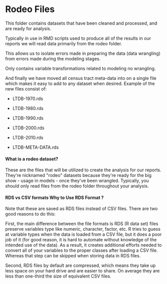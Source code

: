 # Rodeo Files

This folder contains datasets that have been cleaned and processed, and are ready for analysis. 

Typically in use in RMD scripts used to produce all of the results in our reports we will read data primarily from the rodeo folder.

This allows us to isolate errors made in preparing the data (data wrangling) from errors made during the modeling stages.

Only contains variable transformations related to modeling no wrangling. 

And finally we have moved all census tract meta-data into on a single file which makes it easy to add to any dataset when desired. Example of the new files consist of:

- LTDB-1970.rds

- LTDB-1980.rds

- LTDB-1990.rds

- LTDB-2000.rds

- LTDB-2010.rds

- LTDB-META-DATA.rds

#### What is a rodeo dataset? 

These are the files that will be utilized to create the analysis for our reports. They're nicknamed "rodeo" datasets because they're ready for the big show - usage in models - once they've been wrangled. Typically, you should only read files from the rodeo folder throughout your analysis.

#### RDS vs CSV formats Why to Use RDS Format ?

Note that these are saved as RDS files instead of CSV files. There are two good reasons to do this:

First, the main difference between the file formats is RDS (R data set) files preserve variables type like numeric, character, factor, etc. R tries to guess at variable types when the data is loaded from a CSV file, but it does a poor job of it (for good reason, it is hard to automate without knowledge of the intended use of the data). As a result, it creates additional efforts needed to convert all of your variables to the proper classes after loading a CSV file. Whereas that step can be skipped when storing data in RDS files.

Second, RDS files by default are compressed, which means they take up less space on your hard drive and are easier to share. On average they are less than one-third the size of equivalent CSV files.
